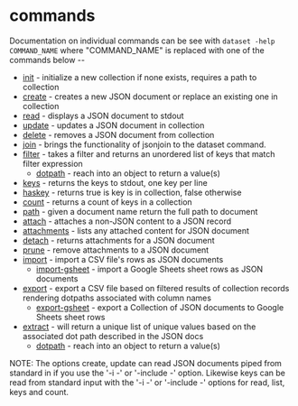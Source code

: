 
# commands

Documentation on individual commands can be see with
`dataset -help COMMAND_NAME` where "COMMAND_NAME" is replaced with one of
the commands below --

+ [init](init.html) - initialize a new collection if none exists, requires a
  path to collection
+ [create](create.html) - creates a new JSON document or replace an existing
  one in collection 
+ [read](read.html) - displays a JSON document to stdout
+ [update](update.html) - updates a JSON document in collection
+ [delete](delete.html) - removes a JSON document from collection
+ [join](join.html) - brings the functionality of jsonjoin to the dataset
  command.
+ [filter](filter.html) - takes a filter and returns an unordered list of keys
  that match filter expression
    + [dotpath](dotpath.html) - reach into an object to return a value(s)
+ [keys](keys.html) - returns the keys to stdout, one key per line
+ [haskey](haskey.html) - returns true is key is in collection, false otherwise
+ [count](count.html) - returns a count of keys in a collection
+ [path](path.html) - given a document name return the full path to document
+ [attach](attach.html) - attaches a non-JSON content to a JSON record
+ [attachments](attachments.html) - lists any attached content for JSON document
+ [detach](detach.html) - returns attachments for a JSON document
+ [prune](prune.html) - remove attachments to a JSON document
+ [import](import.html) - import a CSV file's rows as JSON documents
    + [import-gsheet](import-gsheet.html) - import a Google Sheets sheet rows
      as JSON documents
+ [export](export.html) - export a CSV file based on filtered results of
  collection records rendering dotpaths associated with column names
    + [export-gsheet](export-gsheet.html) - export a Collection of JSON
      documents to Google Sheets sheet rows
+ [extract](extract.html) - will return a unique list of unique values based on
  the associated dot path described in the JSON docs
    + [dotpath](dotpath.html) - reach into an object to return a value(s)


NOTE: The options create, update can read JSON documents piped from standard in
if you use the '-i -' or '-include -' option. Likewise keys can be read from
standard input with the '-i -' or '-include -' options for read, list,
keys and count.

